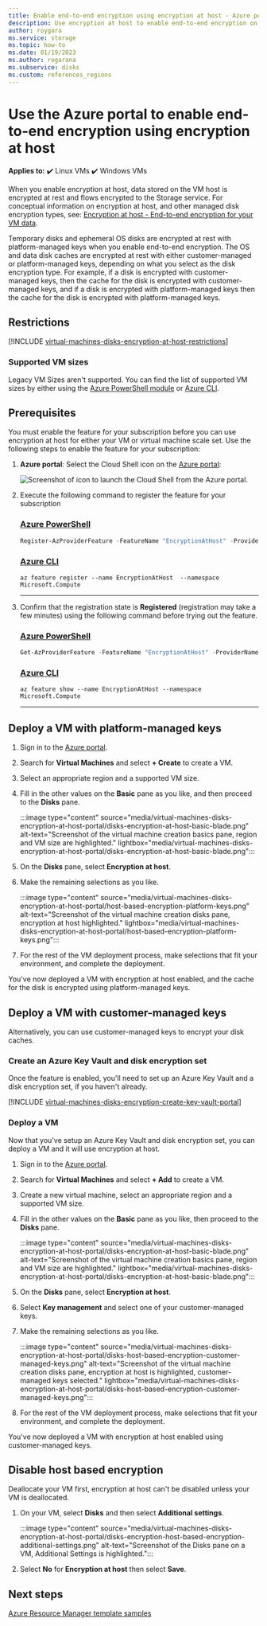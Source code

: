 ```yaml
---
title: Enable end-to-end encryption using encryption at host - Azure portal - managed disks
description: Use encryption at host to enable end-to-end encryption on your Azure managed disks - Azure portal.
author: roygara
ms.service: storage
ms.topic: how-to
ms.date: 01/19/2023
ms.author: rogarana
ms.subservice: disks
ms.custom: references_regions
---
```


# Use the Azure portal to enable end-to-end encryption using encryption at host

**Applies to:** :heavy_check_mark: Linux VMs :heavy_check_mark: Windows VMs

When you enable encryption at host, data stored on the VM host is encrypted at rest and flows encrypted to the Storage service. For conceptual information on encryption at host, and other managed disk encryption types, see: [Encryption at host - End-to-end encryption for your VM data](./disk-encryption.md#encryption-at-host---end-to-end-encryption-for-your-vm-data).

Temporary disks and ephemeral OS disks are encrypted at rest with platform-managed keys when you enable end-to-end encryption. The OS and data disk caches are encrypted at rest with either customer-managed or platform-managed keys, depending on what you select as the disk encryption type. For example, if a disk is encrypted with customer-managed keys, then the cache for the disk is encrypted with customer-managed keys, and if a disk is encrypted with platform-managed keys then the cache for the disk is encrypted with platform-managed keys.

## Restrictions

[!INCLUDE [virtual-machines-disks-encryption-at-host-restrictions](../../includes/virtual-machines-disks-encryption-at-host-restrictions.md)]


### Supported VM sizes

Legacy VM Sizes aren't supported. You can find the list of supported VM sizes by either using the [Azure PowerShell module](windows/disks-enable-host-based-encryption-powershell.md#finding-supported-vm-sizes) or [Azure CLI](linux/disks-enable-host-based-encryption-cli.md#finding-supported-vm-sizes).

## Prerequisites

You must enable the feature for your subscription before you can use encryption at host for either your VM or virtual machine scale set. Use the following steps to enable the feature for your subscription:

1. **Azure portal**: Select the Cloud Shell icon on the [Azure portal](https://portal.azure.com):

   ![Screenshot of icon to launch the Cloud Shell from the Azure portal.](../Cloud-Shell/media/overview/portal-launch-icon.png)

1. Execute the following command to register the feature for your subscription

   ### [Azure PowerShell](#tab/azure-powershell)

   ```powershell
   Register-AzProviderFeature -FeatureName "EncryptionAtHost" -ProviderNamespace "Microsoft.Compute"
   ```

   ### [Azure CLI](#tab/azure-cli)

   ```azurecli
   az feature register --name EncryptionAtHost  --namespace Microsoft.Compute
   ```

   ---

1. Confirm that the registration state is **Registered** (registration may take a few minutes) using the following command before trying out the feature.

   ### [Azure PowerShell](#tab/azure-powershell)

   ```powershell
   Get-AzProviderFeature -FeatureName "EncryptionAtHost" -ProviderNamespace "Microsoft.Compute"
   ```

   ### [Azure CLI](#tab/azure-cli)

   ```azurecli
   az feature show --name EncryptionAtHost --namespace Microsoft.Compute
   ```

   ---

## Deploy a VM with platform-managed keys

1. Sign in to the [Azure portal](https://portal.azure.com).
1. Search for **Virtual Machines** and select **+ Create** to create a VM.
1. Select an appropriate region and a supported VM size.
1. Fill in the other values on the **Basic** pane as you like, and then proceed to the **Disks** pane.

   :::image type="content" source="media/virtual-machines-disks-encryption-at-host-portal/disks-encryption-at-host-basic-blade.png" alt-text="Screenshot of the virtual machine creation basics pane, region and VM size are highlighted." lightbox="media/virtual-machines-disks-encryption-at-host-portal/disks-encryption-at-host-basic-blade.png":::

1. On the **Disks** pane, select **Encryption at host**.
1. Make the remaining selections as you like.

   :::image type="content" source="media/virtual-machines-disks-encryption-at-host-portal/host-based-encryption-platform-keys.png" alt-text="Screenshot of the virtual machine creation disks pane, encryption at host highlighted." lightbox="media/virtual-machines-disks-encryption-at-host-portal/host-based-encryption-platform-keys.png":::

1. For the rest of the VM deployment process, make selections that fit your environment, and complete the deployment.

You've now deployed a VM with encryption at host enabled, and the cache for the disk is encrypted using platform-managed keys.

## Deploy a VM with customer-managed keys

Alternatively, you can use customer-managed keys to encrypt your disk caches.

### Create an Azure Key Vault and disk encryption set

Once the feature is enabled, you'll need to set up an Azure Key Vault and a disk encryption set, if you haven't already.

[!INCLUDE [virtual-machines-disks-encryption-create-key-vault-portal](../../includes/virtual-machines-disks-encryption-create-key-vault-portal.md)]

### Deploy a VM

Now that you've setup an Azure Key Vault and disk encryption set, you can deploy a VM and it will use encryption at host.

1. Sign in to the [Azure portal](https://portal.azure.com).
1. Search for **Virtual Machines** and select **+ Add** to create a VM.
1. Create a new virtual machine, select an appropriate region and a supported VM size.
1. Fill in the other values on the **Basic** pane as you like, then proceed to the **Disks** pane.

   :::image type="content" source="media/virtual-machines-disks-encryption-at-host-portal/disks-encryption-at-host-basic-blade.png" alt-text="Screenshot of the virtual machine creation basics pane, region and VM size are highlighted." lightbox="media/virtual-machines-disks-encryption-at-host-portal/disks-encryption-at-host-basic-blade.png":::

1. On the **Disks** pane, select **Encryption at host**.
1. Select **Key management** and select one of your customer-managed keys.
1. Make the remaining selections as you like.

   :::image type="content" source="media/virtual-machines-disks-encryption-at-host-portal/disks-host-based-encryption-customer-managed-keys.png" alt-text="Screenshot of the virtual machine creation disks pane, encryption at host is highlighted, customer-managed keys selected." lightbox="media/virtual-machines-disks-encryption-at-host-portal/disks-host-based-encryption-customer-managed-keys.png":::

1. For the rest of the VM deployment process, make selections that fit your environment, and complete the deployment.

You've now deployed a VM with encryption at host enabled using customer-managed keys.

## Disable host based encryption

Deallocate your VM first, encryption at host can't be disabled unless your VM is deallocated.

1. On your VM, select **Disks** and then select **Additional settings**.

   :::image type="content" source="media/virtual-machines-disks-encryption-at-host-portal/disks-encryption-host-based-encryption-additional-settings.png" alt-text="Screenshot of the Disks pane on a VM, Additional Settings is highlighted.":::

1. Select **No** for **Encryption at host** then select **Save**.

## Next steps

[Azure Resource Manager template samples](https://github.com/Azure-Samples/managed-disks-powershell-getting-started/tree/master/EncryptionAtHost)
